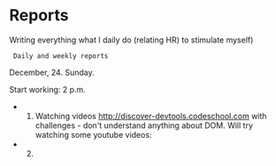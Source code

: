 # Reports

Writing everything what I daily do (relating HR) to stimulate myself)
```
 Daily and weekly reports
```
 December, 24. Sunday.
			  
 Start working: 2 p.m.
 
 * 1. Watching videos http://discover-devtools.codeschool.com with challenges - don't understand anything about DOM. Will try watching some youtube videos:
 
 * 2.
  
